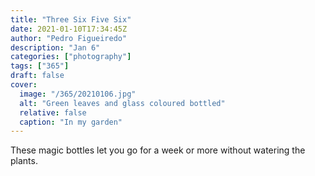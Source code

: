 ```yaml
---
title: "Three Six Five Six"
date: 2021-01-10T17:34:45Z
author: "Pedro Figueiredo"
description: "Jan 6"
categories: ["photography"]
tags: ["365"]
draft: false
cover:
  image: "/365/20210106.jpg"
  alt: "Green leaves and glass coloured bottled"
  relative: false
  caption: "In my garden"
---
```


These magic bottles let you go for a week or more without watering the plants.
